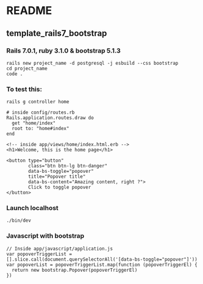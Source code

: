 # README
## template_rails7_bootstrap

### Rails 7.0.1, ruby 3.1.0 & bootstrap 5.1.3
```
rails new project_name -d postgresql -j esbuild --css bootstrap
cd project_name
code .
```

### To test this:
```
rails g controller home
```
```
# inside config/routes.rb  
Rails.application.routes.draw do  
  get "home/index"  
  root to: "home#index"  
end  
```
```
<!-- inside app/views/home/index.html.erb -->
<h1>Welcome, this is the home page</h1>

<button type="button"
        class="btn btn-lg btn-danger"
        data-bs-toggle="popover"
        title="Popover title"
        data-bs-content="Amazing content, right ?">
        Click to toggle popover
</button>
```

### Launch localhost 
```
./bin/dev
```
### Javascript with bootstrap
```
// Inside app/javascript/application.js
var popoverTriggerList = [].slice.call(document.querySelectorAll('[data-bs-toggle="popover"]'))
var popoverList = popoverTriggerList.map(function (popoverTriggerEl) {
  return new bootstrap.Popover(popoverTriggerEl)
})
```
